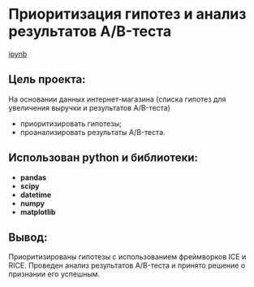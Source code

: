 # Приоритизация гипотез и анализ результатов A/B-теста

[ipynb](https://github.com/l-gavrilova/Projects/blob/main/A-B%20test%20result/hypothesis_and_A-B_test_results.ipynb)

## Цель проекта:
На основании данных интернет-магазина (списка гипотез для увеличения выручки и результатов A/B-теста)
- приоритизировать гипотезы;
- проанализировать результаты A/B-теста.

## Использован python и библиотеки:
- **pandas**
- **scipy**
- **datetime**
- **numpy**
- **matplotlib**

## Вывод:
Приоритизированы гипотезы с использованием фреймворков ICE и RICE.
Проведен анализ результатов A/B-теста и принято решение о признании его успешным.
